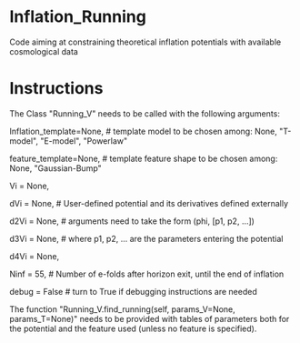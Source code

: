 # Inflation_Running
Code aiming at constraining theoretical inflation potentials with available cosmological data

# Instructions

The Class "Running_V" needs to be called with the following arguments:

Inflation_template=None,  # template model to be chosen among: None, "T-model", "E-model", "Powerlaw"

feature_template=None,    # template feature shape to be chosen among: None, "Gaussian-Bump"

Vi   = None, 

dVi  = None,     # User-defined potential and its derivatives defined externally

d2Vi = None,     # arguments need to take the form (phi, [p1, p2, ...])

d3Vi = None,     # where p1, p2, ... are the parameters entering the potential

d4Vi = None,     

Ninf = 55,       # Number of e-folds after horizon exit, until the end of inflation

debug = False    # turn to True if debugging instructions are needed

The function "Running_V.find_running(self, params_V=None, params_T=None)" needs to be provided with tables of parameters both for the potential and the feature used (unless no feature is specified).
